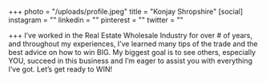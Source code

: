 +++
photo = "/uploads/profile.jpeg"
title = "Konjay Shropshire"
[social]
instagram = ""
linkedin = ""
pinterest = ""
twitter = ""

+++
I’ve worked in the Real Estate Wholesale Industry for over # of years, and throughout my experiences, I’ve learned many tips of the trade and the best advice on how to win BIG. My biggest goal is to see others, especially YOU, succeed in this business and I’m eager to assist you with everything I’ve got. Let’s get ready to WIN!